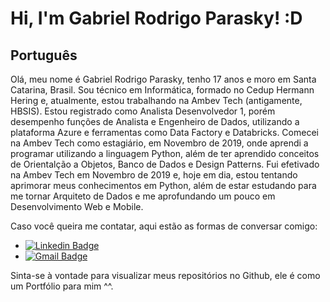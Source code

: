 # Hi, I'm Gabriel Rodrigo Parasky! :D

<!--
**GRParasky/grparasky** is a ✨ _special_ ✨ repository because its `README.md` (this file) appears on your GitHub profile.
-->


## Português

Olá, meu nome é Gabriel Rodrigo Parasky, tenho 17 anos e moro em Santa Catarina, Brasil. Sou técnico em Informática, formado no Cedup Hermann Hering e, atualmente, estou trabalhando na Ambev Tech (antigamente, HBSIS). Estou registrado como Analista Desenvolvedor 1, porém desempenho funções de Analista e Engenheiro de Dados, utilizando a plataforma Azure e ferramentas como Data Factory e Databricks. Comecei na Ambev Tech como estagiário, em Novembro de 2019, onde aprendi a programar utilizando a linguagem Python, além de ter aprendido conceitos de Orientalção a Objetos, Banco de Dados e Design Patterns. Fui efetivado na Ambev Tech em Novembro de 2019 e, hoje em dia, estou tentando aprimorar meus conhecimentos em Python, além de estar estudando para me tornar Arquiteto de Dados e me aprofundando um pouco em Desenvolvimento Web e Mobile.

Caso você queira me contatar, aqui estão as formas de conversar comigo:
- [![Linkedin Badge](https://img.shields.io/badge/-LinkedIn-blue?style=flat-square&logo=Linkedin&logoColor=white&link=https://www.linkedin.com/in/gabriel-rodrigo-parasky-3a2a1518a/)](https://www.linkedin.com/in/gabriel-rodrigo-parasky-3a2a1518a/)
- [![Gmail Badge](https://img.shields.io/badge/Gmail-white?style=flat-square&logo=Gmail&logoColor=red&link=https://mail.google.com/mail/u/1/#inbox?compose=DmwnWrRrlQspWgCdKxpXrQcvpmgGpVsXpPjlbnhwlngVxwfcnJQwRbnCCSSkxdrNkQTNlnxKrLHQ)](https://mail.google.com/mail/u/1/#inbox?compose=DmwnWrRrlQspWgCdKxpXrQcvpmgGpVsXpPjlbnhwlngVxwfcnJQwRbnCCSSkxdrNkQTNlnxKrLHQ)

Sinta-se à vontade para visualizar meus repositórios no Github, ele é como um Portfólio para mim ^^.
